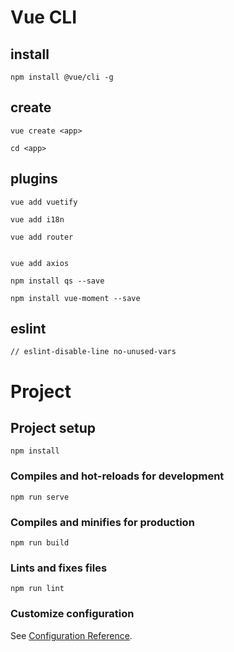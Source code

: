# Vue CLI
## install 
```
npm install @vue/cli -g
```
## create
```
vue create <app>

cd <app>
```
## plugins
```
vue add vuetify

vue add i18n

vue add router


vue add axios

npm install qs --save

npm install vue-moment --save

```

## eslint
```
// eslint-disable-line no-unused-vars
```






# Project

## Project setup
```
npm install
```

### Compiles and hot-reloads for development
```
npm run serve
```

### Compiles and minifies for production
```
npm run build
```

### Lints and fixes files
```
npm run lint
```

### Customize configuration
See [Configuration Reference](https://cli.vuejs.org/config/).
